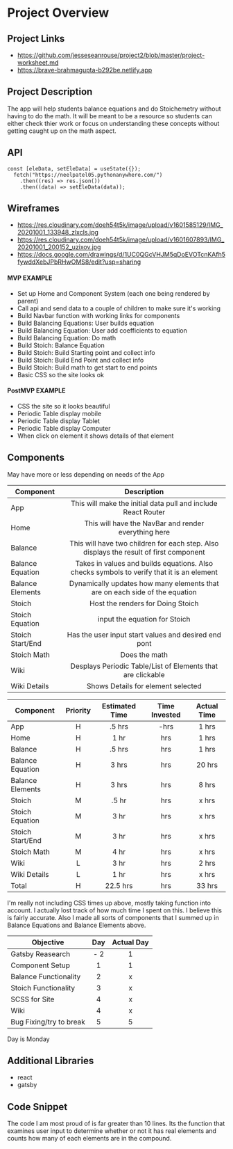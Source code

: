 # Project Overview

## Project Links

-  https://github.com/jesseseanrouse/project2/blob/master/project-worksheet.md
-  https://brave-brahmagupta-b292be.netlify.app

## Project Description

The app will help students balance equations and do Stoichemetry without having to do the math. It will be meant to be a resource so students can either check thier work or focus on understanding these concepts without getting caught up on the math aspect.

## API

```
const [eleData, setEleData] = useState({});
  fetch("https://neelpatel05.pythonanywhere.com/")
    .then((res) => res.json())
    .then((data) => setEleData(data));
```


## Wireframes

-  https://res.cloudinary.com/doeh54t5k/image/upload/v1601585129/IMG_20201001_133948_zlxcls.jpg
-  https://res.cloudinary.com/doeh54t5k/image/upload/v1601607893/IMG_20201001_200152_uzixov.jpg
-  https://docs.google.com/drawings/d/1UC0QGcVHJM5qDoEVOTcnKAfh5fywddXebJPbRHwOMS8/edit?usp=sharing

#### MVP EXAMPLE

- Set up Home and Component System (each one being rendered by parent)
- Call api and send data to a couple of children to make sure it's working
- Build Navbar function with working links for components
- Build Balancing Equations: User builds equation
- Build Balancing Equation: User add coefficients to equation
- Build Balancing Equation: Do math
- Build Stoich: Balance Equation 
- Build Stoich: Build Starting point and collect info
- Build Stoich: Build End Point and collect info
- Build Stoich: Build math to get start to end points
- Basic CSS so the site looks ok

#### PostMVP EXAMPLE

- CSS the site so it looks beautiful
- Periodic Table display mobile
- Periodic Table display Tablet
- Periodic Table display Computer
- When click on element it shows details of that element

## Components

May have more or less depending on needs of the App

| Component | Description | 
| --- | :---: |  
| App | This will make the initial data pull and include React Router| 
| Home | This will have the NavBar and render everything here | 
| Balance | This will have two children for each step. Also displays the result of first component | 
| Balance Equation | Takes in values and builds equations. Also checks symbols to verify that it is an element | 
| Balance Elements | Dynamically updates how many elements that are on each side of the equation | 
| Stoich | Host the renders for Doing Stoich | 
| Stoich Equation | input the equation for Stoich |
| Stoich Start/End | Has the user input start values and desired end pont | 
| Stoich Math | Does the math | 
| Wiki | Desplays Periodic Table/List of Elements that are clickable | 
| Wiki Details | Shows Details for element selected | 


| Component | Priority | Estimated Time | Time Invested | Actual Time |
| --- | :---: |  :---: | :---: | :---: |
| App | H | .5 hrs| -hrs | 1 hrs |
| Home| H | 1 hr| hrs | 1 hrs |
| Balance | H | .5 hrs | hrs |  1 hrs |
| Balance Equation | H | 3 hrs | hrs | 20 hrs |
| Balance Elements | H | 3 hrs | hrs | 8 hrs |
| Stoich | M | .5 hr| hrs | x hrs |
| Stoich Equation | M | 3 hr| hrs | x hrs |
| Stoich Start/End | M | 3 hr| hrs | x hrs |
| Stoich Math | M | 4 hr| hrs | x hrs |
| Wiki | L | 3 hr| hrs | 2 hrs |
| Wiki Details | L | 1 hr| hrs | x hrs |
| Total | H | 22.5 hrs| hrs | 33 hrs |

I'm really not including CSS times up above, mostly taking function into account. I actually lost track of how much time I spent on this. I believe this is fairly accurate. Also I made all sorts of components that I summed up in Balance Equations and Balance Elements above.

| Objective | Day | Actual Day |
| --- | :---: |  :---: |
| Gatsby Reasearch | - 2 | 1 |
| Component Setup | 1 | 1 |
| Balance Functionality | 2 | x |
| Stoich Functionality | 3 | x |
| SCSS for Site | 4| x |
| Wiki | 4 | x |
|Bug Fixing/try to break | 5 | 5 |

Day is Monday

## Additional Libraries
 - react 
 - gatsby

## Code Snippet

The code I am most proud of is far greater than 10 lines. Its the function that examines user input to determine whether or not it has real elements and counts how many of each elements are in the compound.

```

```
